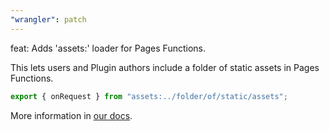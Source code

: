 ```yaml
---
"wrangler": patch
---
```


feat: Adds 'assets:' loader for Pages Functions.

This lets users and Plugin authors include a folder of static assets in Pages Functions.

```ts
export { onRequest } from "assets:../folder/of/static/assets";
```

More information in [our docs](https://developers.cloudflare.com/pages/platform/functions/plugins/).
